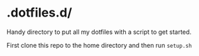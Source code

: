 # .dotfiles.d/

Handy directory to put all my dotfiles with a script to get started.

First clone this repo to the home directory and then run `setup.sh`
